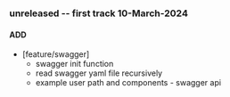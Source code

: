 ### unreleased -- first track 10-March-2024

#### ADD

- [feature/swagger]
  - swagger init function
  - read swagger yaml file recursively
  - example user path and components - swagger api
